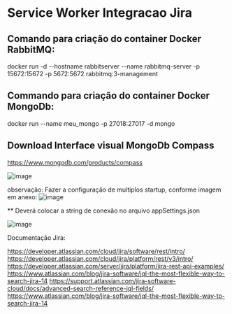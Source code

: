 # Service Worker Integracao Jira

## Comando para criação do container Docker RabbitMQ:

docker run -d --hostname rabbitserver --name rabbitmq-server -p 15672:15672 -p 5672:5672 rabbitmq:3-management

## Commando para criação do container Docker MongoDb:

docker run --name meu_mongo -p 27018:27017 -d mongo

## Download Interface visual MongoDb Compass
https://www.mongodb.com/products/compass

![image](https://user-images.githubusercontent.com/31323149/147807383-6e0f3899-2378-4e72-9337-7b2f29fe5f22.png)



observação: Fazer a configuração de multiplos startup, conforme imagem em anexo:
![image](https://user-images.githubusercontent.com/31323149/147634778-9df10dd0-8f8f-421b-8efd-2e5c6d3fa8a3.png)


** Deverá colocar a string de conexão no arquivo appSettings.json

![image](https://user-images.githubusercontent.com/31323149/147807147-a988bc6f-d9b6-4150-8663-8bc3b69a56f8.png)




Documentação Jira:

https://developer.atlassian.com/cloud/jira/software/rest/intro/
https://developer.atlassian.com/cloud/jira/platform/rest/v3/intro/
https://developer.atlassian.com/server/jira/platform/jira-rest-api-examples/
https://www.atlassian.com/blog/jira-software/jql-the-most-flexible-way-to-search-jira-14
https://support.atlassian.com/jira-software-cloud/docs/advanced-search-reference-jql-fields/
https://www.atlassian.com/blog/jira-software/jql-the-most-flexible-way-to-search-jira-14
